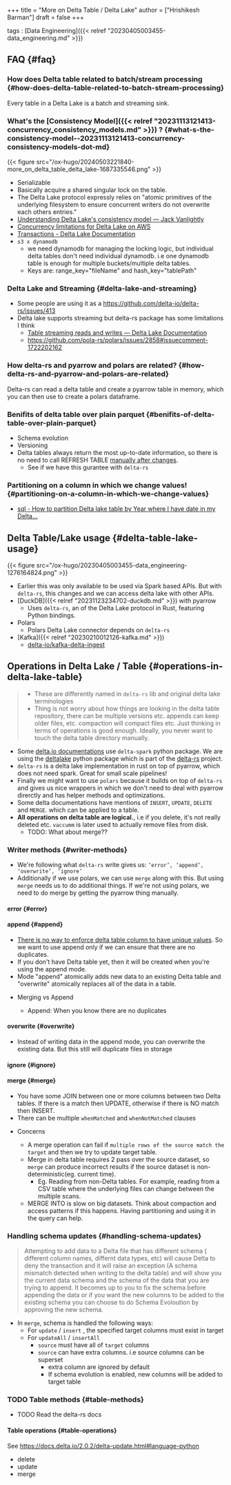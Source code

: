 +++
title = "More on Delta Table / Delta Lake"
author = ["Hrishikesh Barman"]
draft = false
+++

tags
: [Data Engineering]({{< relref "20230405003455-data_engineering.md" >}})


## FAQ {#faq}


### How does Delta table related to batch/stream processing {#how-does-delta-table-related-to-batch-stream-processing}

Every table in a Delta Lake is a batch and streaming sink.


### What's the [Consistency Model]({{< relref "20231113121413-concurrency_consistency_models.md" >}}) ? {#what-s-the-consistency-model--20231113121413-concurrency-consistency-models-dot-md}

{{< figure src="/ox-hugo/20240503221840-more_on_delta_table_delta_lake-1687335546.png" >}}

-   Serializable
-   Basically acquire a shared singular lock on the table.
-   The Delta Lake protocol expressly relies on "atomic primitives of the underlying filesystem to ensure concurrent writers do not overwrite each others entries."
-   [Understanding Delta Lake's consistency model — Jack Vanlightly](https://jack-vanlightly.com/analyses/2024/4/29/understanding-delta-lakes-consistency-model)
-   [Concurrency limitations for Delta Lake on AWS](https://www.buoyantdata.com/blog/2023-11-27-concurrency-limitations-with-deltalake-on-aws.html)
-   [Transactions - Delta Lake Documentation](https://delta-io.github.io/delta-rs/how-delta-lake-works/delta-lake-acid-transactions/#what-are-transactions)
-   `s3 x dynamodb`
    -   we need dynamodb for managing the locking logic, but individual delta tables don't need individual dynamodb. i.e one dynamodb table is enough for multiple buckets/multiple delta tables.
    -   Keys are: range_key="fileName" and hash_key="tablePath"


### Delta Lake and Streaming {#delta-lake-and-streaming}

-   Some people are using it as a <https://github.com/delta-io/delta-rs/issues/413>
-   Delta lake supports streaming but delta-rs package has some limitations I think
    -   [Table streaming reads and writes — Delta Lake Documentation](https://docs.delta.io/latest/delta-streaming.html)
    -   <https://github.com/pola-rs/polars/issues/2858#issuecomment-1722202162>


### How delta-rs and pyarrow and polars are related? {#how-delta-rs-and-pyarrow-and-polars-are-related}

Delta-rs can read a delta table and create a pyarrow table in memory, which you can then use to create a polars dataframe.


### Benifits of delta table over plain parquet {#benifits-of-delta-table-over-plain-parquet}

-   Schema evolution
-   Versioning
-   Delta tables always return the most up-to-date information, so there is no need to call REFRESH TABLE [manually after changes](https://docs.databricks.com/en/delta/best-practices.html#differences-between-delta-lake-and-parquet-on-apache-spark).
    -   See if we have this gurantee with `delta-rs`


### Partitioning on a column in which we change values! {#partitioning-on-a-column-in-which-we-change-values}

-   [sql - How to partition Delta lake table by Year where I have date in my Delta...](https://stackoverflow.com/questions/75157827/how-to-partition-delta-lake-table-by-year-where-i-have-date-in-my-delta-table)


## Delta Table/Lake usage {#delta-table-lake-usage}

{{< figure src="/ox-hugo/20230405003455-data_engineering-1276164824.png" >}}

-   Earlier this was only available to be used via Spark based APIs. But with `delta-rs`, this changes and we can access delta lake with other APIs.
-   [DuckDB]({{< relref "20231123234702-duckdb.md" >}}) with pyarrow
    -   Uses `delta-rs`, an of the Delta Lake protocol in Rust, featuring Python bindings.
-   Polars
    -   Polars Delta Lake connector depends on `delta-rs`
-   [Kafka]({{< relref "20230210012126-kafka.md" >}})
    -   [delta-io/kafka-delta-ingest](https://github.com/delta-io/kafka-delta-ingest)


## Operations in Delta Lake / Table {#operations-in-delta-lake-table}

> -   These are differently named in `delta-rs` lib and original delta lake terminologies
> -   Thing is not worry about how things are looking in the delta table repository, there can be multiple versions etc. appends can keep older files, etc. compaction will compact files etc. Just thinking in terms of operations is good enough. Ideally, you never want to touch the delta table directory manually.

-   Some [delta.io documentations](https://docs.delta.io/2.0.2/delta-update.html#language-python) use `delta-spark` python package. We are using the [deltalake](https://pypi.org/project/deltalake/) python package which is part of the [delta-rs](https://github.com/delta-io/delta-rs?tab=readme-ov-file) project.
-   `delta-rs` is a delta lake implementation in rust on top of pyarrow, which does not need spark. Great for small scale pipelines!
-   Finally we might want to use `polars` because it builds on top of `delta-rs` and gives us nice wrappers in which we don't need to deal with pyarrow direrctly and has helper methods and optimizations.
-   Some delta documentations have mentions of `INSERT`, `UPDATE`, `DELETE` and `MERGE`. which can be applied to a table.
-   **All operations on delta table are logical.**, i.e if you delete, it's not really deleted etc. `vaccumm` is later used to actually remove files from disk.
    -   TODO: What about merge??


### Writer methods {#writer-methods}

-   We're following what `delta-rs` write gives us: `‘error’, ‘append’, ‘overwrite’, ‘ignore’`
-   Additionally if we use polars, we can use `merge` along with this. But using `merge` needs us to do additional things. If we're not using polars, we need to do merge by getting the pyarrow thing manually.


#### error {#error}


#### append {#append}

-   [There is no way to enforce delta table column to have unique values](https://community.databricks.com/t5/data-engineering/how-to-enforce-delta-table-column-to-have-unique-values/td-p/7098). So we want to use append only if we can ensure that there are no duplicates.
-   If you don't have Delta table yet, then it will be created when you're using the append mode.
-   Mode "append" atomically adds new data to an existing Delta table and "overwrite" atomically replaces all of the data in a table.

<!--list-separator-->

-  Merging vs Append

    -   Append: When you know there are no duplicates


#### overwrite {#overwrite}

-   Instead of writing data in the append mode, you can overwrite the existing data. But this still will duplicate files in storage


#### ignore {#ignore}


#### merge {#merge}

-   You have some JOIN between one or more columns between two Delta tables. If there is a match then UPDATE, otherwise if there is NO match then INSERT.
-   There can be multiple `whenMatched` and `whenNotMatched` clauses

<!--list-separator-->

-  Concerns

    -   A merge operation can fail if `multiple rows of the source match the target` and then we try to update target table.
    -   Merge in delta table requires 2 pass over the source dataset, so `merge` can produce incorrect results if the source dataset is non-deterministic(eg. current time).
        -   Eg. Reading from non-Delta tables. For example, reading from a CSV table where the underlying files can change between the multiple scans.
    -   MERGE INTO is slow on big datasets. Think about compaction and access patterns if this happens. Having partitioning and using it in the query can help.


### Handling schema updates {#handling-schema-updates}

> Attempting to add data to a Delta file that has different schema ( different column names, differnt data types, etc) will cause Delta to deny the transaction and it will raise an exception (A schema mismatch detected when writing to the delta table) and will show you the current data schema and the schema of the data that you are trying to append. It becomes up to you to fix the schema before appending the data or if you want the new columns to be added to the existing schema you can choose to do Schema Evoloution by approving the new schema.

-   In `merge`, schema is handled the following ways:
    -   For `update` / `insert` , the specified target columns must exist in target
    -   For `updateAll` / `insertAll`
        -   `source` must have all of `target` columns
        -   `source` can have extra columns. i.e source columns can be superset
            -   extra column are ignored by default
            -   If schema evolution is enabled, new columns will be added to target table


### <span class="org-todo todo TODO">TODO</span> Table methods {#table-methods}

-   TODO Read the delta-rs docs


#### Table operations {#table-operations}

See <https://docs.delta.io/2.0.2/delta-update.html#language-python>

-   delete
-   update
-   merge
